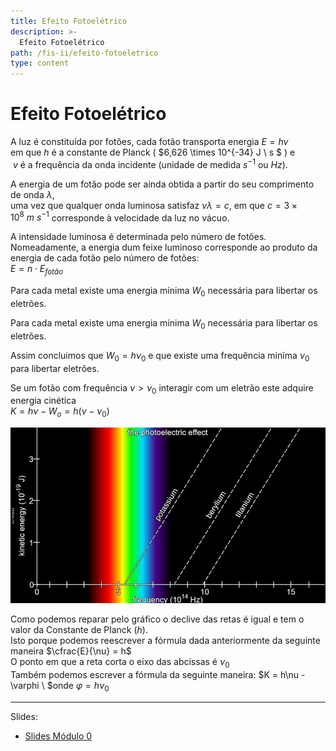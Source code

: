 ```yaml
---
title: Efeito Fotoelétrico
description: >-
  Efeito Fotoelétrico
path: /fis-ii/efeito-fotoeletrico
type: content
---
```


# Efeito Fotoelétrico

A luz é constituída por fotões, cada fotão transporta energia $E = hv$ \
em que $h$ é a constante de Planck ( $6,626 \times 10^{-34} J \ s $ ) e \
$\ v$ é a
frequência da onda incidente (unidade de medida $s^{-1}$ ou $Hz$).

A energia de um fotão pode ser ainda obtida a partir do seu comprimento de onda $\lambda$, \
uma vez que qualquer onda luminosa satisfaz $v \lambda = c$, em que $c = 3 \times 10^8 \ m \ s^{-1}$ corresponde à velocidade da luz no vácuo.

A intensidade luminosa é determinada pelo número de fotões. Nomeadamente, a energia dum feixe luminoso corresponde ao produto da energia de cada fotão pelo número de fotões: \
$E = n \cdot E_{fotão}$

Para cada metal existe uma energia mínima $W_0$ necessária para
libertar os eletrões.

Para cada metal existe uma energia mínima $W_0$ necessária para
libertar os eletrões.

Assim concluimos que $W_0 = h\nu_0$ e que existe uma frequência miníma $\nu_0$ para libertar eletrões.

Se um fotão com frequência $\nu > \nu_0$ interagir com um eletrão este
adquire energia cinética \
$K = h\nu - W_o = h(\nu-\nu_0)$

![graph](./imgs/0001-photoeletric-grap.png)

Como podemos reparar pelo gráfico o declive das retas é igual e tem o valor da Constante de Planck ($h$).\
Isto porque podemos reescrever a fórmula dada anteriormente da seguinte maneira
$\cfrac{E}{\nu} = h$\
O ponto em que a reta corta o eixo das abcissas é $\nu_0$\
Também podemos escrever a fórmula da seguinte maneira:
$K = h\nu - \varphi \ $onde $\varphi = h\nu_0$

---

Slides:

- [Slides Módulo 0](https://drive.google.com/file/d/1JuNjc2WjDD-1Jqhx8IRCJPZmO2x_LYvJ/view?usp=sharing)
